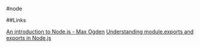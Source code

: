 #node

##Links

[An introduction to Node.js - Max Ogden](https://github.com/maxogden/art-of-node)
[Understanding module.exports and exports in Node.js](https://www.sitepoint.com/understanding-module-exports-exports-node-js/)
